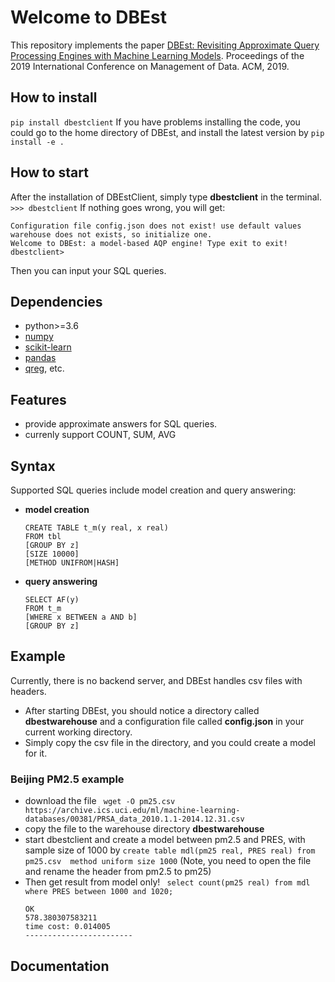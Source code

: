 # Welcome to DBEst
This repository implements the paper  [DBEst: Revisiting Approximate Query Processing Engines with Machine Learning Models](https://dl.acm.org/citation.cfm?id=3324958). Proceedings of the 2019 International Conference on Management of Data. ACM, 2019.

## How to install
```pip install dbestclient```
If you have problems installing the code, you could go to the home directory of DBEst, and install the latest version by
```pip install -e .```
## How to start
After the installation of DBEstClient, simply type **dbestclient** in the terminal.
```>>> dbestclient```
If nothing goes wrong, you will get:
```
Configuration file config.json does not exist! use default values
warehouse does not exists, so initialize one.
Welcome to DBEst: a model-based AQP engine! Type exit to exit!
dbestclient>
```
Then you can input your SQL queries.

## Dependencies
- python>=3.6
- [numpy](https://github.com/numpy/numpy)
- [scikit-learn](https://github.com/scikit-learn/scikit-learn)
- [pandas](https://github.com/pandas-dev/pandas)
- [qreg](https://github.com/qingzma/qreg), etc.

## Features
- provide approximate answers for SQL queries.
- currenly support COUNT, SUM, AVG

## Syntax
Supported SQL queries include model creation and query answering:

- **model creation**
	```
	CREATE TABLE t_m(y real, x real)  
	FROM tbl  
	[GROUP BY z]  
	[SIZE 10000]  
	[METHOD UNIFROM|HASH]
	```

- **query answering** 
	```
	SELECT AF(y)  
	FROM t_m  
	[WHERE x BETWEEN a AND b]  
	[GROUP BY z]
	```
## Example
Currently, there is no backend server, and DBEst handles csv files with headers.
- After starting DBEst, you should notice a directory called **dbestwarehouse**  and a configuration file called **config.json** in your current working directory.
- Simply copy the csv file in the directory, and you could create a model for it.

### Beijing PM2.5 example
- download the file ``` wget -O pm25.csv https://archive.ics.uci.edu/ml/machine-learning-databases/00381/PRSA_data_2010.1.1-2014.12.31.csv```
-  copy the file to the warehouse directory **dbestwarehouse**
- start dbestclient and create a model between pm2.5 and PRES, with sample size of 1000 by 
```create table mdl(pm25 real, PRES real) from pm25.csv  method uniform size 1000```
 (Note, you need to open the file and rename the header from pm2.5 to pm25)
- Then get result from model only!
``` select count(pm25 real) from mdl where PRES between 1000 and 1020;```
	```
	OK
	578.380307583211
	time cost: 0.014005
	------------------------
	```

## Documentation